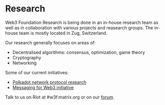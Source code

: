 # Research

Web3 Foundation Research is being done in an in-house research team as well as in collaboration with various projects and reasearch groups. The in-house team is mostly located in Zug, Switzerland. 

Our research generally focuses on areas of:
- Decentralised algorithms: consensus, optimization, game theory
- Cryptography
- Networking

Some of our current initiatives:
- [Polkadot network protocol research](polkadot/README.md)
- [Messaging for Web3 initiative](https://github.com/w3f/messaging)

Talk to us on Riot at #w3f:matrix.org or on our [forum](https://forum.web3.foundation/).

